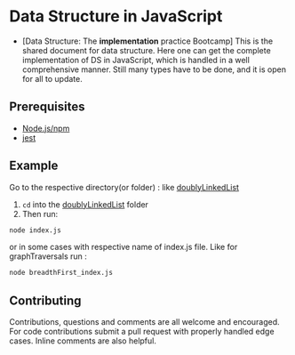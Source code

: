 # Data Structure in JavaScript

* [Data Structure: The **implementation** practice Bootcamp]
  This is the shared document for data structure. Here one can get the complete implementation of DS in JavaScript, which is handled in a well comprehensive manner. Still many types have to be done, and it is open for all to update.



## Prerequisites
* [Node.js/npm](https://nodejs.org/en/)
* [jest](https://www.npmjs.com/package/jest)

## Example
Go to the respective directory(or folder) : like [doublyLinkedList](data-structure-in-javascript/doublyLinkedList)

1) `cd` into the [doublyLinkedList](doublyLinkedList) folder
2) Then run:
```bash
node index.js
```

or in some cases with respective name of index.js file. Like for graphTraversals
run :   
```bash
node breadthFirst_index.js
```

## Contributing

Contributions, questions and comments are all welcome and encouraged. For code contributions submit a pull request with properly handled edge cases. Inline comments are also helpful.

